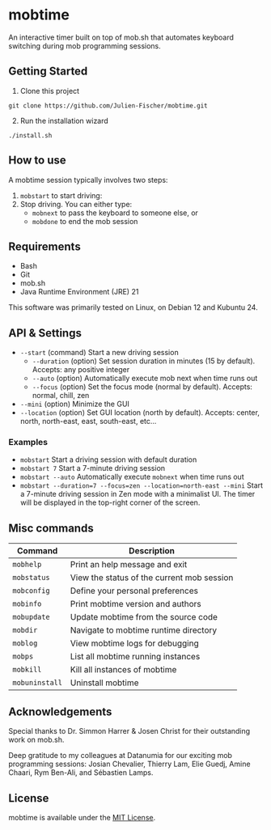 # mobtime

An interactive timer built on top of mob.sh that automates keyboard switching during mob programming sessions.

## Getting Started

1. Clone this project

```
git clone https://github.com/Julien-Fischer/mobtime.git
```

2. Run the installation wizard

```
./install.sh
```

## How to use

A mobtime session typically involves two steps:

1. `mobstart` to start driving:
2. Stop driving. You can either type:
    - `mobnext` to pass the keyboard to someone else, or
    - `mobdone` to end the mob session 

## Requirements

- Bash
- Git
- mob.sh
- Java Runtime Environment (JRE) 21

This software was primarily tested on Linux, on Debian 12 and Kubuntu 24. 

## API & Settings

- `--start`      (command) Start a new driving session
  - `--duration` (option)  Set session duration in minutes (15 by default). Accepts: any positive integer
  - `--auto`     (option)  Automatically execute mob next when time runs out
  - `--focus`    (option)  Set the focus mode (normal by default). Accepts: normal, chill, zen
- `--mini`       (option)  Minimize the GUI
- `--location`   (option)  Set GUI location (north by default). Accepts: center, north, north-east, east, south-east, etc...

### Examples

- `mobstart` Start a driving session with default duration
- `mobstart 7` Start a 7-minute driving session
- `mobstart --auto` Automatically execute `mobnext` when time runs out
- `mobstart --duration=7 --focus=zen --location=north-east --mini` Start a 7-minute driving session in Zen mode with a minimalist UI. The timer will be displayed in the top-right corner of the screen.

## Misc commands

| Command        | Description                                |
|----------------|--------------------------------------------|
| `mobhelp`      | Print an help message and exit             |
| `mobstatus`    | View the status of the current mob session |
| `mobconfig`    | Define your personal preferences           |
| `mobinfo`      | Print mobtime version and authors          |
| `mobupdate`    | Update mobtime from the source code        |
| `mobdir`       | Navigate to mobtime runtime directory      |
| `moblog`       | View mobtime logs for debugging            |
| `mobps`        | List all mobtime running instances         |
| `mobkill`      | Kill all instances of mobtime              |
| `mobuninstall` | Uninstall mobtime                          |

## Acknowledgements

Special thanks to Dr. Simmon Harrer & Josen Christ for their outstanding work on mob.sh.

Deep gratitude to my colleagues at Datanumia for our exciting mob programming sessions: 
Josian Chevalier, Thierry Lam, Elie Guedj, Amine Chaari, Rym Ben-Ali, and Sébastien Lamps.

## License

mobtime is available under the [MIT License](https://opensource.org/licenses/MIT).
